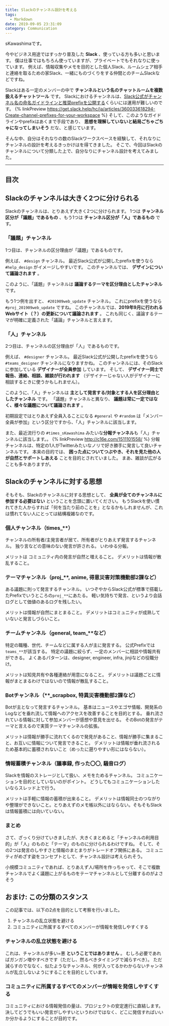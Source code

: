 ```yaml
---
title: Slackのチャンネル設計を考える
tags:
  - Markdown
date: 2019-09-05 23:31:09
category: Communication
---
```


sKawashimaです。

今やビジネス用途ではすっかり普及した **Slack** 、使っている方も多いと思います。
僕は仕事ではもちろん使っていますが、プライベートでもそれなりに使っています。
例えば、情報収集やメモを目的とした個人Slack、ルームシェア相手と連絡を取るための家Slack、一緒にものづくりをする仲間とのチームSlackなどですね。

Slackはある一定のメンバーの中で **チャンネルという名のチャットルームを複数扱えるチャットツール** です。
Slackにおけるチャンネルは、[Slack公式がチャンネル名の命名ガイドラインと推奨prefixを公開する](https://get.slack.help/hc/ja/articles/360033618294-Create-channel-prefixes-for-your-workspace)くらいには運用が難しいのです。
{% linkPreview https://get.slack.help/hc/ja/articles/360033618294-Create-channel-prefixes-for-your-workspace %}
そして、このようなガイドラインやprefixはあくまで手段であり、 **思想を理解していないと結局ごちゃごちゃになってしまいそう** だな、と感じています。

そんな中、自分はそれなりの数のSlackワークスペースを経験して、それなりにチャンネルの設計を考えるきっかけはを得てきました。
そこで、今回はSlackのチャンネルについて分類した上で、自分なりにチャンネル設計を考えてみました。

<!-- more -->

---

## 目次

<!-- toc -->


## Slackのチャンネルは大きく2つに分けられる

Slackのチャンネルは、とりあえず大きく2つに分けられます。
1つは **チャンネル区分が「議題」であるもの** 、もう1つは **チャンネル区分が「人」であるもの** です。

### 「議題」チャンネル

1つ目は、チャンネルの区分理由が「議題」であるものです。

例えば、 `#design` チャンネル。
最近Slack公式が公開したprefixを使うなら　`#help_design` がイメージしやすいです。
このチャンネルでは、 **デザインについて議論されます** 。

このように、「議題」チャンネルは **議論するテーマを区分理由としたチャンネル** です。

もう1つ例を出すと、 `#201909web_update` チャンネル。
これにprefixを使うなら `#proj_201909web_update` ですね。
このチャンネルでは、**2019年9月に行われるWebサイト（？）の更新について議論されます** 。
これも同じく、議論するテーマが明確に定義された「議論」チャンネルと言えます。

### 「人」チャンネル

2つ目は、チャンネルの区分理由が「人」であるものです。

例えば、 `#designer` チャンネル。
最近Slack公式が公開したprefixを使うなら `#teams_designer` チャンネルになりますかね。
このチャンネルには、そのSlackに参加している **デザイナーが全員参加** しています。
そして、 **デザイナー同士で報告、連絡、相談、雑談が行われます** （デザイナーじゃない人がデザイナーに相談するときに使うかもしれません）。

このように、「人」チャンネルは **主として発言する/対象とする人を区分理由としたチャンネル** です。
「議題」チャンネルと異なり、 **議題は常に一定ではなく、様々な議題について議論されます** 。

初期設定ではとりあえず全員入ることになる `#general` や `#random` は「メンバー全員が参加」という区分ですから、「人」チャンネルに該当します。

また、最近流行りの `#times_sKawashima` みたいな**分報チャンネル**も「人」チャンネルに該当します。。
{% linkPreview http://c16e.com/1511101558/ %}
分報チャンネルは、特定の1人がTwitterみたいなノリで好き勝手に発言して良いチャンネルです。
本来の目的では、 **困った点についてつぶやき、それを見た他の人が自然とサポートしあえる** ことを目的とされていました。
まあ、雑談が広がることも多々ありますが。

## Slackのチャンネルに対する思想
<!-- いつか場所変えて消す -->

そもそも、Slackのチャンネルに対する思想として、 **全員が全てのチャンネルに参加する必要はない** ということを念頭に置いてください。
もうSlackを使い慣れてきた人からすれば「何を当たり前のことを」となるかもしれませんが、これは慣れてない人にとっては結構複雑なのです。

### 個人チャンネル（times_**）

チャンネルの所有者/主発言者が居て、所有者がとりあえず発言するチャンネル。
独り言などの意味のない発言が許される。
いわゆる分報。

メリットは コミュニティ内の発言が自然と増えること。
デメリットは情報が散乱すること。

### テーマチャンネル（proj_**, anime, 得意災害対策機動部2課など）

ある議題に則って発言するチャンネル。
いつぞやからSlack公式が標準で搭載したPrefixでいうところの`proj_**`にあたる。
軽い気持ちで発言、というより会話ログとして価値のあるログを残したい。

メリットは情報が自然にまとまること。
デメリットはコミュニティが成熟していないと発言しづらいこと。

### チームチャンネル（general, team_**など）

特定の職種、世代、チームなどに属する人が主に発言する。
公式Prefixでは`teams_**`が該当する。
特定の議題に絞らず、一定のメンバーに相談や情報共有ができる。
よくあるパターンは、designer, engineer, infra, jinjiなどの役職分け。

メリットは知見共有や各種連絡が用意になること。
デメリットは議題ごとに情報がまとまるわけではないので情報が散乱すること。

### Botチャンネル（**_scrapbox, 特異災害機動部2課など）

Botが主となって発言するチャンネル。
基本はニュースやエゴサ情報、開発系のLogなどを垂れ流して情報へのアクセスを改善することを目的とする。
垂れ流されている情報に対して参加メンバーが感想や意見を出せる。
そのBotの発言がテーマと言えるので実質テーマチャンネルの拡張。


メリットは情報が勝手に流れてくるので発見があること、情報が勝手に集まること、お互いに情報について発言できること。
デメリットは情報が垂れ流されるため基本的に蓄積されないこと（めったに遡りやすい形にはならない）。

### 情報蓄積チャンネル（議事録, 作った〇〇, 騒音ログ）

Slackを情報のストレージとして扱い、メモをためるチャンネル。
コミュニケーションを目的としていないのがポイント。
どうしてもコミュニケーションしたいならスレッド上で行う。

メリットは手軽に情報の蓄積が出来ること。
デメリットは情報同士のつながりや整理ができないこと。とりあえずのメモ帳以外にはならない。そもそもSlackは情報蓄積には向いていない。

### まとめ

さて、ざっくり分けていきましたが、大きくまとめると「チャンネルの利用目的」が「人」のものと「テーマ」のものに分けられるわけですね。
そして、その2つは発言のしやすさと情報のまとまりがトレードオフ関係にある。
コミュニティがめざす姿をコンセプトとして、チャンネル設計は考えられそう。

小規模コミュニティであれば、とりあえず人/場所を作っちゃって、そこで複数チャンネルでよく議題に上がるものをテーマチャンネルとして分離するのがよさそう

## おまけ: この分類のスタンス

この記事では、以下の2点を目的として考察を行いました。

1. チャンネルの乱立状態を避ける
2. コミュニティに所属するすべてのメンバーが情報を発信しやすくする

### チャンネルの乱立状態を避ける

これは、チャンネルが多い=悪 **ということではありません** 。
むしろ必要であればガンガン増やすべきです（ただし、然るべきタイミングで減らすべき）。
ただ減らすのでななく、似たようなチャンネル、何が入ってるかわからないチャンネルが乱立しないようにすることを目的としています。

### コミュニティに所属するすべてのメンバーが情報を発信しやすくする

コミュニティにおける情報発信の量は、プロジェクトの安定進行に直結します。
決してどうでもいい発言がしやすいというわけではなく、どこに発信すればいいか分かるようにすることが目的です。
